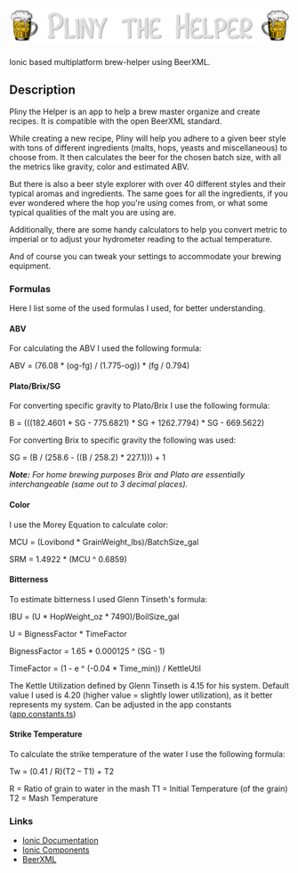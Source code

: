 # ![Pliny the Helper](/src/assets/img/pliny_light.png)

Ionic based multiplatform brew-helper using BeerXML.

## Description

Pliny the Helper is an app to help a brew master organize and create recipes.
It is compatible with the open BeerXML standard.

While creating a new recipe, Pliny will help you adhere to a given beer style
with tons of different ingredients (malts, hops, yeasts and miscellaneous) to
choose from. It then calculates the beer for the chosen batch size, with all the
metrics like gravity, color and estimated ABV.

But there is also a beer style explorer with over 40 different styles and their
typical aromas and ingredients. The same goes for all the ingredients, if you
ever wondered where the hop you're using comes from, or what some typical
qualities of the malt you are using are.

Additionally, there are some handy calculators to help you convert metric to imperial
or to adjust your hydrometer reading to the actual temperature.

And of course you can tweak your settings to accommodate your brewing equipment.

### Formulas

Here I list some of the used formulas I used, for better understanding.

#### ABV

For calculating the ABV I used the following formula:

ABV = (76.08 * (og-fg) / (1.775-og)) * (fg / 0.794)

#### Plato/Brix/SG

For converting specific gravity to Plato/Brix I use the following formula:

B = (((182.4601 * SG - 775.6821) * SG + 1262.7794) * SG - 669.5622)

For converting Brix to specific gravity the following was used:

SG = (B / (258.6 - ((B / 258.2) * 227.1))) + 1

***Note:*** *For home brewing purposes Brix and Plato are essentially interchangeable (same out to 3 decimal places).*

#### Color

I use the Morey Equation to calculate color:

MCU = (Lovibond * GrainWeight_lbs)/BatchSize_gal

SRM = 1.4922 * (MCU ^ 0.6859)

#### Bitterness

To estimate bitterness I used Glenn Tinseth's formula:

IBU = (U * HopWeight_oz * 7490)/BoilSize_gal

U = BignessFactor * TimeFactor

BignessFactor = 1.65 * 0.000125 ^ (SG - 1)

TimeFactor = (1 - e ^ (-0.04 * Time_min)) / KettleUtil

The Kettle Utilization defined by Glenn Tinseth is 4.15 for his system. Default value I used is 4.20 (higher value = slightly lower utilization), as it better represents my system. Can be adjusted in the app constants ([app.constants.ts](src/app/app.constants.ts))

#### Strike Temperature

To calculate the strike temperature of the water I use the following formula:

Tw = (0.41 / R)(T2 – T1) + T2

R = Ratio of grain to water in the mash
T1 = Initial Temperature (of the grain)
T2 = Mash Temperature

### Links

* [Ionic Documentation](https://ionicframework.com/docs/)
* [Ionic Components](https://ionicframework.com/docs/components)
* [BeerXML](http://www.beerxml.com/)
